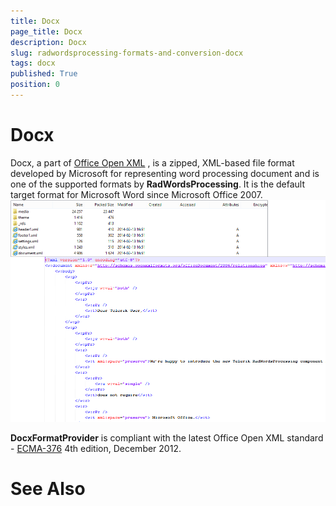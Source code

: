 ```yaml
---
title: Docx
page_title: Docx
description: Docx
slug: radwordsprocessing-formats-and-conversion-docx
tags: docx
published: True
position: 0
---
```


# Docx



Docx, a part of 
        [Office Open XML](http://en.wikipedia.org/wiki/Office_Open_XML)
        , is a zipped, XML-based file format developed by Microsoft for representing word processing document and is one of the supported formats by 
        __RadWordsProcessing__. It is the default target format for Microsoft Word since Microsoft Office 2007.
      ![Rad Words Processing Formats And Conversion Docx 01](images/RadWordsProcessing_Formats_And_Conversion_Docx_01.png)

__DocxFormatProvider__ is compliant with the latest Office Open XML standard -
        [ECMA-376](http://www.ecma-international.org/publications/standards/Ecma-376.htm)
         4th edition, December 2012.
      

## 

# See Also
